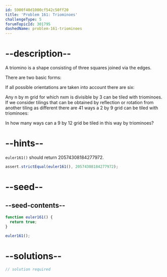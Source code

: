 ```yaml
---
id: 5900f40d1000cf542c50ff20
title: 'Problem 161: Triominoes'
challengeType: 5
forumTopicId: 301795
dashedName: problem-161-triominoes
---
```


# --description--

A triomino is a shape consisting of three squares joined via the edges.

There are two basic forms:

If all possible orientations are taken into account there are six:

Any n by m grid for which nxm is divisible by 3 can be tiled with triominoes. If we consider tilings that can be obtained by reflection or rotation from another tiling as different there are 41 ways a 2 by 9 grid can be tiled with triominoes:

In how many ways can a 9 by 12 grid be tiled in this way by triominoes?

# --hints--

`euler161()` should return 20574308184277972.

```js
assert.strictEqual(euler161(), 20574308184277972);
```

# --seed--

## --seed-contents--

```js
function euler161() {
  return true;
}

euler161();
```

# --solutions--

```js
// solution required
```
